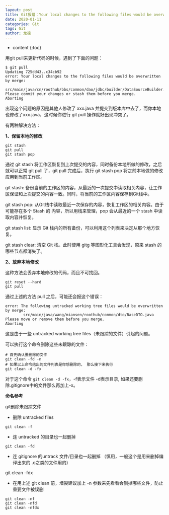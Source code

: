 ```yaml
---
layout: post
title: Git报错：Your local changes to the following files would be overwritten by merge：xx
date: 2020-01-11
categories: Git
tags: Git
author: 龙德
---
```


* content
{:toc}

用git pull来更新代码的时候，遇到了下面的问题：

```shell
$ git pull
Updating 725dd43..c34cb92
error: Your local changes to the following files would be overwritten by merge:
        src/main/java/cn/roothub/bbs/common/dao/jdbc/builder/DataSourceBuilder.java
Please commit your changes or stash them before you merge.
Aborting
```

出现这个问题的原因是其他人修改了 xxx.java 并提交到版本库中去了，而你本地也修改了xxx.java，这时候你进行 git pull 操作就好出现冲突了。

有两种解决方法：

**1、保留本地的修改**

```shell
git stash
git pull
git stash pop
```

通过 git stash 将工作区恢复到上次提交的内容，同时备份本地所做的修改，之后就可以正常 git pull 了，git pull 完成后，执行 git stash pop 将之前本地做的修改应用到当前工作区。

git stash: 备份当前的工作区的内容，从最近的一次提交中读取相关内容，让工作区保证和上次提交的内容一致。同时，将当前的工作区内容保存到Git栈中。

git stash pop: 从Git栈中读取最近一次保存的内容，恢复工作区的相关内容。由于可能存在多个 Stash 的 内容，所以用栈来管理，pop 会从最近的一个 stash 中读取内容并恢复。

git stash list: 显示 Git 栈内的所有备份，可以利用这个列表来决定从那个地方恢复。

git stash clear: 清空 Git 栈。此时使用 gitg 等图形化工具会发现，原来 stash 的哪些节点都消失了。

**2、放弃本地修改**

这种方法会丢弃本地修改的代码，而且不可找回。

```shell
git reset --hard
git pull
```

通过上述的方法 pull 之后，可能还会报这个错误：

```shell
error: The following untracked working tree files would be overwritten by merge:
        src/main/java/wang/miansen/roothub/common/dto/BaseDTO.java
Please move or remove them before you merge.
Aborting
```

这是由于一些 untracked working tree files（未跟踪的文件）引起的问题。

可以执行这个命令删除这些未跟踪的文件：

```shell
# 首先确认要删除的文件
git clean -fd -n
# 如果以上命令给出的文件列表是你想删除的， 那么接下来执行
git clean -d -fx
```

对于这个命令 `git clean -d -fx`，-f表示文件 -d表示目录, 如果还要删除.gitignore中的文件那么再加上-x。

**命名参考**

git删除未跟踪文件
 
- 删除 untracked files

`git clean -f`
 
- 连 untracked 的目录也一起删掉

`git clean -fd`
 
- 连 gitignore 的untrack 文件/目录也一起删掉 （慎用，一般这个是用来删掉编译出来的 .o之类的文件用的）

git clean -fdx
 
- 在用上述 git clean 前，墙裂建议加上 -n 参数来先看看会删掉哪些文件，防止重要文件被误删

```
git clean -nf
git clean -nfd
git clean -nfdx
```